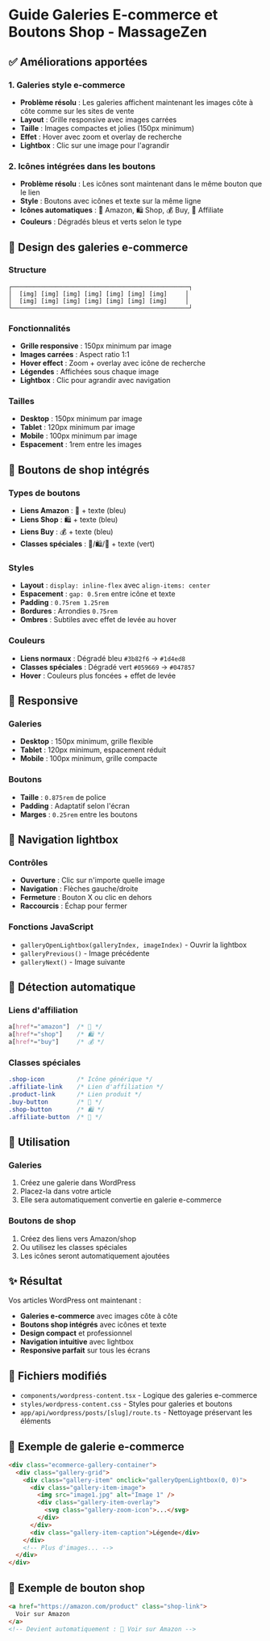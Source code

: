# Guide Galeries E-commerce et Boutons Shop - MassageZen

## ✅ Améliorations apportées

### 1. **Galeries style e-commerce**
- **Problème résolu** : Les galeries affichent maintenant les images côte à côte comme sur les sites de vente
- **Layout** : Grille responsive avec images carrées
- **Taille** : Images compactes et jolies (150px minimum)
- **Effet** : Hover avec zoom et overlay de recherche
- **Lightbox** : Clic sur une image pour l'agrandir

### 2. **Icônes intégrées dans les boutons**
- **Problème résolu** : Les icônes sont maintenant dans le même bouton que le lien
- **Style** : Boutons avec icônes et texte sur la même ligne
- **Icônes automatiques** : 🛒 Amazon, 🛍️ Shop, 💰 Buy, 🔗 Affiliate
- **Couleurs** : Dégradés bleus et verts selon le type

## 🎨 Design des galeries e-commerce

### Structure
```
┌─────────────────────────────────────────────────┐
│  [img] [img] [img] [img] [img] [img] [img]     │
│  [img] [img] [img] [img] [img] [img] [img]     │
└─────────────────────────────────────────────────┘
```

### Fonctionnalités
- **Grille responsive** : 150px minimum par image
- **Images carrées** : Aspect ratio 1:1
- **Hover effect** : Zoom + overlay avec icône de recherche
- **Légendes** : Affichées sous chaque image
- **Lightbox** : Clic pour agrandir avec navigation

### Tailles
- **Desktop** : 150px minimum par image
- **Tablet** : 120px minimum par image  
- **Mobile** : 100px minimum par image
- **Espacement** : 1rem entre les images

## 🛒 Boutons de shop intégrés

### Types de boutons
- **Liens Amazon** : 🛒 + texte (bleu)
- **Liens Shop** : 🛍️ + texte (bleu)
- **Liens Buy** : 💰 + texte (bleu)
- **Classes spéciales** : 🛒/🛍️/🔗 + texte (vert)

### Styles
- **Layout** : `display: inline-flex` avec `align-items: center`
- **Espacement** : `gap: 0.5rem` entre icône et texte
- **Padding** : `0.75rem 1.25rem`
- **Bordures** : Arrondies `0.75rem`
- **Ombres** : Subtiles avec effet de levée au hover

### Couleurs
- **Liens normaux** : Dégradé bleu `#3b82f6` → `#1d4ed8`
- **Classes spéciales** : Dégradé vert `#059669` → `#047857`
- **Hover** : Couleurs plus foncées + effet de levée

## 📱 Responsive

### Galeries
- **Desktop** : 150px minimum, grille flexible
- **Tablet** : 120px minimum, espacement réduit
- **Mobile** : 100px minimum, grille compacte

### Boutons
- **Taille** : `0.875rem` de police
- **Padding** : Adaptatif selon l'écran
- **Marges** : `0.25rem` entre les boutons

## 🎯 Navigation lightbox

### Contrôles
- **Ouverture** : Clic sur n'importe quelle image
- **Navigation** : Flèches gauche/droite
- **Fermeture** : Bouton X ou clic en dehors
- **Raccourcis** : Échap pour fermer

### Fonctions JavaScript
- `galleryOpenLightbox(galleryIndex, imageIndex)` - Ouvrir la lightbox
- `galleryPrevious()` - Image précédente
- `galleryNext()` - Image suivante

## 🔧 Détection automatique

### Liens d'affiliation
```css
a[href*="amazon"]  /* 🛒 */
a[href*="shop"]    /* 🛍️ */
a[href*="buy"]     /* 💰 */
```

### Classes spéciales
```css
.shop-icon         /* Icône générique */
.affiliate-link    /* Lien d'affiliation */
.product-link      /* Lien produit */
.buy-button        /* 🛒 */
.shop-button       /* 🛍️ */
.affiliate-button  /* 🔗 */
```

## 🚀 Utilisation

### Galeries
1. Créez une galerie dans WordPress
2. Placez-la dans votre article
3. Elle sera automatiquement convertie en galerie e-commerce

### Boutons de shop
1. Créez des liens vers Amazon/shop
2. Ou utilisez les classes spéciales
3. Les icônes seront automatiquement ajoutées

## ✨ Résultat

Vos articles WordPress ont maintenant :
- **Galeries e-commerce** avec images côte à côte
- **Boutons shop intégrés** avec icônes et texte
- **Design compact** et professionnel
- **Navigation intuitive** avec lightbox
- **Responsive parfait** sur tous les écrans

## 📁 Fichiers modifiés

- `components/wordpress-content.tsx` - Logique des galeries e-commerce
- `styles/wordpress-content.css` - Styles pour galeries et boutons
- `app/api/wordpress/posts/[slug]/route.ts` - Nettoyage préservant les éléments

## 🎨 Exemple de galerie e-commerce

```html
<div class="ecommerce-gallery-container">
  <div class="gallery-grid">
    <div class="gallery-item" onclick="galleryOpenLightbox(0, 0)">
      <div class="gallery-item-image">
        <img src="image1.jpg" alt="Image 1" />
        <div class="gallery-item-overlay">
          <svg class="gallery-zoom-icon">...</svg>
        </div>
      </div>
      <div class="gallery-item-caption">Légende</div>
    </div>
    <!-- Plus d'images... -->
  </div>
</div>
```

## 🛒 Exemple de bouton shop

```html
<a href="https://amazon.com/product" class="shop-link">
  Voir sur Amazon
</a>
<!-- Devient automatiquement : 🛒 Voir sur Amazon -->
```

